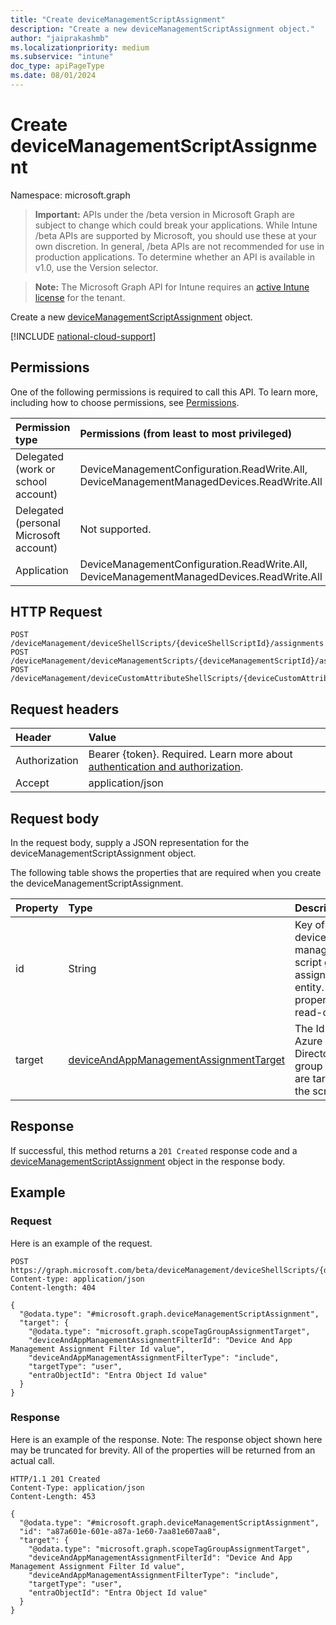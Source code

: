 ```yaml
---
title: "Create deviceManagementScriptAssignment"
description: "Create a new deviceManagementScriptAssignment object."
author: "jaiprakashmb"
ms.localizationpriority: medium
ms.subservice: "intune"
doc_type: apiPageType
ms.date: 08/01/2024
---
```


# Create deviceManagementScriptAssignment

Namespace: microsoft.graph

> **Important:** APIs under the /beta version in Microsoft Graph are subject to change which could break your applications. While Intune /beta APIs are supported by Microsoft, you should use these at your own discretion. In general, /beta APIs are not recommended for use in production applications. To determine whether an API is available in v1.0, use the Version selector.

> **Note:** The Microsoft Graph API for Intune requires an [active Intune license](https://go.microsoft.com/fwlink/?linkid=839381) for the tenant.

Create a new [deviceManagementScriptAssignment](../resources/intune-devices-devicemanagementscriptassignment.md) object.

[!INCLUDE [national-cloud-support](../../includes/all-clouds.md)]

## Permissions
One of the following permissions is required to call this API. To learn more, including how to choose permissions, see [Permissions](/graph/permissions-reference).

|Permission type|Permissions (from least to most privileged)|
|:---|:---|
|Delegated (work or school account)|DeviceManagementConfiguration.ReadWrite.All, DeviceManagementManagedDevices.ReadWrite.All|
|Delegated (personal Microsoft account)|Not supported.|
|Application|DeviceManagementConfiguration.ReadWrite.All, DeviceManagementManagedDevices.ReadWrite.All|

## HTTP Request
<!-- {
  "blockType": "ignored"
}
-->
``` http
POST /deviceManagement/deviceShellScripts/{deviceShellScriptId}/assignments
POST /deviceManagement/deviceManagementScripts/{deviceManagementScriptId}/assignments
POST /deviceManagement/deviceCustomAttributeShellScripts/{deviceCustomAttributeShellScriptId}/assignments
```

## Request headers
|Header|Value|
|:---|:---|
|Authorization|Bearer {token}. Required. Learn more about [authentication and authorization](/graph/auth/auth-concepts).|
|Accept|application/json|

## Request body
In the request body, supply a JSON representation for the deviceManagementScriptAssignment object.

The following table shows the properties that are required when you create the deviceManagementScriptAssignment.

|Property|Type|Description|
|:---|:---|:---|
|id|String|Key of the device management script group assignment entity. This property is read-only.|
|target|[deviceAndAppManagementAssignmentTarget](../resources/intune-shared-deviceandappmanagementassignmenttarget.md)|The Id of the Azure Active Directory group we are targeting the script to.|



## Response
If successful, this method returns a `201 Created` response code and a [deviceManagementScriptAssignment](../resources/intune-devices-devicemanagementscriptassignment.md) object in the response body.

## Example

### Request
Here is an example of the request.
``` http
POST https://graph.microsoft.com/beta/deviceManagement/deviceShellScripts/{deviceShellScriptId}/assignments
Content-type: application/json
Content-length: 404

{
  "@odata.type": "#microsoft.graph.deviceManagementScriptAssignment",
  "target": {
    "@odata.type": "microsoft.graph.scopeTagGroupAssignmentTarget",
    "deviceAndAppManagementAssignmentFilterId": "Device And App Management Assignment Filter Id value",
    "deviceAndAppManagementAssignmentFilterType": "include",
    "targetType": "user",
    "entraObjectId": "Entra Object Id value"
  }
}
```

### Response
Here is an example of the response. Note: The response object shown here may be truncated for brevity. All of the properties will be returned from an actual call.
``` http
HTTP/1.1 201 Created
Content-Type: application/json
Content-Length: 453

{
  "@odata.type": "#microsoft.graph.deviceManagementScriptAssignment",
  "id": "a87a601e-601e-a87a-1e60-7aa81e607aa8",
  "target": {
    "@odata.type": "microsoft.graph.scopeTagGroupAssignmentTarget",
    "deviceAndAppManagementAssignmentFilterId": "Device And App Management Assignment Filter Id value",
    "deviceAndAppManagementAssignmentFilterType": "include",
    "targetType": "user",
    "entraObjectId": "Entra Object Id value"
  }
}
```